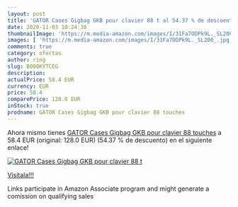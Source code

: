 ```yaml
---
layout: post
title: 'GATOR Cases Gigbag GKB pour clavier 88 t al 54.37 % de descuento'
date: 2020-11-03 10:24:38
thumbnailImage: 'https://m.media-amazon.com/images/I/31Fa7ODPk9L._SL200_.jpg'
images: [ 'https://m.media-amazon.com/images/I/31Fa7ODPk9L._SL200_.jpg' ]
comments: true
category: ofertas
author: ring
slug: B000KYTCEG
description:
actualPrice: 58.4 EUR
currency: EUR
price: 58.4
comparePrice: 128.0 EUR
inStock: true
prodname: GATOR Cases Gigbag GKB pour clavier 88 touches
---
```


Ahora mismo tienes [GATOR Cases Gigbag GKB pour clavier 88 touches](https://www.amazon.fr/dp/B000KYTCEG/?tag=tolees0d-21) a 58.4 EUR (original: 128.0 EUR) (54.37 %  de descuento) en el siguiente enlace!

[![GATOR Cases Gigbag GKB pour clavier 88 t](https://m.media-amazon.com/images/I/31Fa7ODPk9L._SL200_.jpg)](https://www.amazon.fr/dp/B000KYTCEG/?tag=tolees0d-21)

[Visítala!!!](https://www.amazon.fr/dp/B000KYTCEG/?tag=tolees0d-21)

Links participate in Amazon Associate program and might generate a comission on qualifying sales
